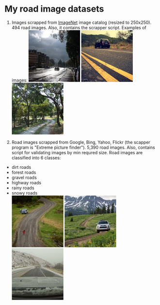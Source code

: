 # My road image datasets

1) Images scrapped from [ImageNet](http://www.image-net.org/synset?wnid=n02900459#) image catalog (resized to 250x250). 494 road images. Also, it contains the scrapper script. Examples of images:
<img src="ImageNet/250x250/0.jpg" width="170" /> <img src="ImageNet/250x250/2.jpg" width="170" /> <img src="ImageNet/250x250/9.jpg" width="170" /> 

2) Road images scrapped from Google, Bing, Yahoo, Flickr (the scapper program is "Extreme picture finder"). 5,390 road images. Also, contains script for validating images by min requred size.
Road images are classified into 6 classes:
- dirt roads  
- forest roads  
- gravel roads  
- highway roads  
- rainy roads  
- snowy roads  
<img src="google_bing_yahoo_flickr/250x250/dirt_roads/_MG_6956-Edit_copy.jpg" width="170" /> <img src="google_bing_yahoo_flickr/250x250/dirt_roads/01-driving-dirt-roads.jpg" width="170" /> <img src="google_bing_yahoo_flickr/250x250/snowy_roads/1-007.jpg" width="170" /> 


